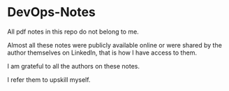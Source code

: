 # DevOps-Notes

All pdf notes in this repo do not belong to me.

Almost all these notes were publicly available online or were shared by the author themselves on LinkedIn, that is how I have access to them.

I am grateful to all the authors on these notes.

I refer them to upskill myself.

